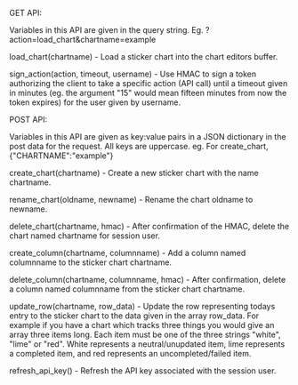 GET API:

Variables in this API are given in the query string. Eg. ?action=load_chart&chartname=example

load_chart(chartname) - Load a sticker chart into the chart editors buffer.

sign_action(action, timeout, username) - Use HMAC to sign a token authorizing the
client to take a specific action (API call) until a timeout given in minutes 
(eg. the argument "15" would mean fifteen minutes from now the token expires) for
the user given by username.

POST API:

Variables in this API are given as key:value pairs in a JSON dictionary in the post
data for the request. All keys are uppercase. eg. For create_chart, {"CHARTNAME":"example"}

create_chart(chartname) - Create a new sticker chart with the name chartname.

rename_chart(oldname, newname) - Rename the chart oldname to newname.

delete_chart(chartname, hmac) - After confirmation of the HMAC, delete the chart
named chartname for session user.

create_column(chartname, columnname) - Add a column named columnname to the sticker 
chart chartname.

delete_column(chartname, columnname, hmac) - After confirmation, delete a column 
named columnname from the sticker chart chartname.

update_row(chartname, row_data) - Update the row representing todays entry to the sticker 
chart to the data given in the array row_data. For example if you have a chart
which tracks three things you would give an array three items long. Each item
must be one of the three strings "white", "lime" or "red". White represents
a neutral/unupdated item, lime represents a completed item, and red represents
an uncompleted/failed item.

refresh_api_key() - Refresh the API key associated with the session user.